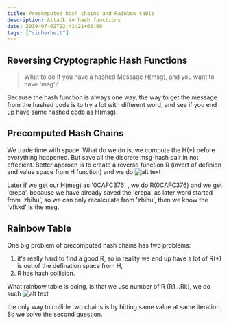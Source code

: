 ```yaml
---
title: Precomputed hash chains and Rainbow table
description: Attack to hash functions
date: 2019-07-02T22:41:21+02:00
tags: ["sicherheit"]
---
```


## Reversing Cryptographic Hash Functions
> What to do if you have a hashed Message H(msg), and you want to have 'msg'?

Because the hash function is always one way, the way to get the message from the hashed code is to try a lot with different word, and see if you end up have same hashed code as H(msg).


## Precomputed Hash Chains
We trade time with space. What do we do is, we compute the H(*) before everything happened. But save all the discrete msg-hash pair in not effecient. Better approch is to create a reverse function R (invert of definion and value space from H function) and we do ![alt text](/resources/postImage/rainbowTable/equation.svg)

Later if we get our H(msg) as '0CAFC376' , we do R(0CAFC376) and we get 'crepa', because we have already saved the 'crepa' as later word started from 'zhihu', so we can only recalculate from 'zhihu', then we know the 'vfkkd' is the msg.


## Rainbow Table
One big problem of precomputed hash chains has two problems:
1. it's really hard to find a good R, so in reality we end up have a lot of R(*) is out of the defination space from H,
2. R has hash collision. 

What rainbow table is doing, is that we use number of R (R1...Rk), we do such ![alt text](/postImage/rainbowTable/Rainbow_table1.svg)

the only way to collide two chains is by hitting same value at same iteration. So we solve the second question. 